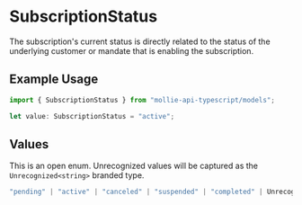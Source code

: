 # SubscriptionStatus

The subscription's current status is directly related to the status of the underlying customer or mandate that is
enabling the subscription.

## Example Usage

```typescript
import { SubscriptionStatus } from "mollie-api-typescript/models";

let value: SubscriptionStatus = "active";
```

## Values

This is an open enum. Unrecognized values will be captured as the `Unrecognized<string>` branded type.

```typescript
"pending" | "active" | "canceled" | "suspended" | "completed" | Unrecognized<string>
```